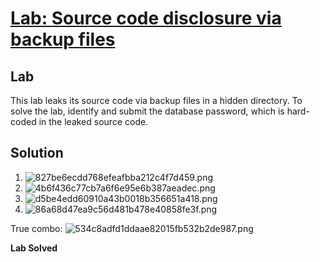 # [Lab: Source code disclosure via backup files](https://portswigger.net/web-security/information-disclosure/exploiting/lab-infoleak-via-backup-files)

## Lab

This lab leaks its source code via backup files in a hidden directory. To solve the lab, identify and submit the database password, which is hard-coded in the leaked source code.

## Solution

1.  ![827be6ecdd768efeafbba212c4f7d459.png](../../../../../../_resources/827be6ecdd768efeafbba212c4f7d459.png)
2.  ![4b6f436c77cb7a6f6e95e6b387aeadec.png](../../../../../../_resources/4b6f436c77cb7a6f6e95e6b387aeadec.png)
3.  ![d5be4edd60910a43b0018b356651a418.png](../../../../../../_resources/d5be4edd60910a43b0018b356651a418.png)
4.  ![86a68d47ea9c56d481b478e40858fe3f.png](../../../../../../_resources/86a68d47ea9c56d481b478e40858fe3f.png)

True combo:
![534c8adfd1ddaae82015fb532b2de987.png](../../../../../../_resources/534c8adfd1ddaae82015fb532b2de987.png)

**Lab Solved**